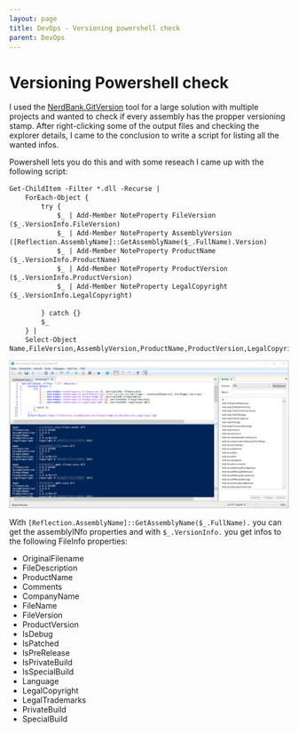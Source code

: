 ```yaml
---
layout: page
title: DevOps - Versioning powershell check
parent: DevOps
---
```


# Versioning Powershell check

I used the [NerdBank.GitVersion](https://github.com/dotnet/Nerdbank.GitVersioning) tool for a large solution with multiple projects and wanted to check if every assembly has the propper versioning stamp. After right-clicking some of the output files and checking the explorer details, I came to the conclusion to write a script for listing all the wanted infos.

Powershell lets you do this and with some reseach I came up with the following script:

```shell
Get-ChildItem -Filter *.dll -Recurse |
    ForEach-Object {
        try {
            $_ | Add-Member NoteProperty FileVersion ($_.VersionInfo.FileVersion)
            $_ | Add-Member NoteProperty AssemblyVersion ([Reflection.AssemblyName]::GetAssemblyName($_.FullName).Version)
            $_ | Add-Member NoteProperty ProductName ($_.VersionInfo.ProductName)
            $_ | Add-Member NoteProperty ProductVersion ($_.VersionInfo.ProductVersion)
            $_ | Add-Member NoteProperty LegalCopyright ($_.VersionInfo.LegalCopyright)

        } catch {}
        $_
    } |
    Select-Object Name,FileVersion,AssemblyVersion,ProductName,ProductVersion,LegalCopyright
```

[![Powershell Check](/assets/images/other/DevOps/DevOps_versioning_powershell_check.png)](/assets/images/other/DevOps/DevOps_versioning_powershell_check.png)

With `[Reflection.AssemblyName]::GetAssemblyName($_.FullName).` you can get the assemblyINfo properties and with `$_.VersionInfo.` you get infos to the following FileInfo properties:

* OriginalFilename 
* FileDescription  
* ProductName      
* Comments         
* CompanyName      
* FileName         
* FileVersion      
* ProductVersion   
* IsDebug          
* IsPatched        
* IsPreRelease     
* IsPrivateBuild   
* IsSpecialBuild   
* Language         
* LegalCopyright   
* LegalTrademarks  
* PrivateBuild     
* SpecialBuild